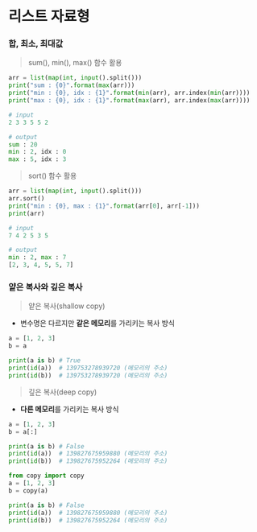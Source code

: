 # 리스트 자료형
### 합, 최소, 최대값 
> sum(), min(), max() 함수 활용 
```python
arr = list(map(int, input().split()))
print("sum : {0}".format(max(arr)))
print("min : {0}, idx : {1}".format(min(arr), arr.index(min(arr))))
print("max : {0}, idx : {1}".format(max(arr), arr.index(max(arr))))

# input
2 3 3 5 5 2

# output
sum : 20
min : 2, idx : 0
max : 5, idx : 3
```

> sort() 함수 활용 
```python
arr = list(map(int, input().split()))
arr.sort()
print("min : {0}, max : {1}".format(arr[0], arr[-1]))
print(arr)

# input
7 4 2 5 3 5

# output
min : 2, max : 7
[2, 3, 4, 5, 5, 7]
```

### 얕은 복사와 깊은 복사 
> 얕은 복사(shallow copy) 
- 변수명은 다르지만 **같은 메모리**를 가리키는 복사 방식
```python 
a = [1, 2, 3]
b = a 

print(a is b) # True 
print(id(a))  # 139753278939720 (메모리의 주소)
print(id(b))  # 139753278939720 (메모리의 주소)
```

> 깊은 복사(deep copy)
- **다른 메모리**를 가리키는 복사 방식
```python
a = [1, 2, 3]
b = a[:]

print(a is b) # False
print(id(a))  # 139827675959880 (메모리의 주소)
print(id(b))  # 139827675952264 (메모리의 주소)
```
```python
from copy import copy
a = [1, 2, 3]
b = copy(a)

print(a is b) # False
print(id(a))  # 139827675959880 (메모리의 주소)
print(id(b))  # 139827675952264 (메모리의 주소)
```